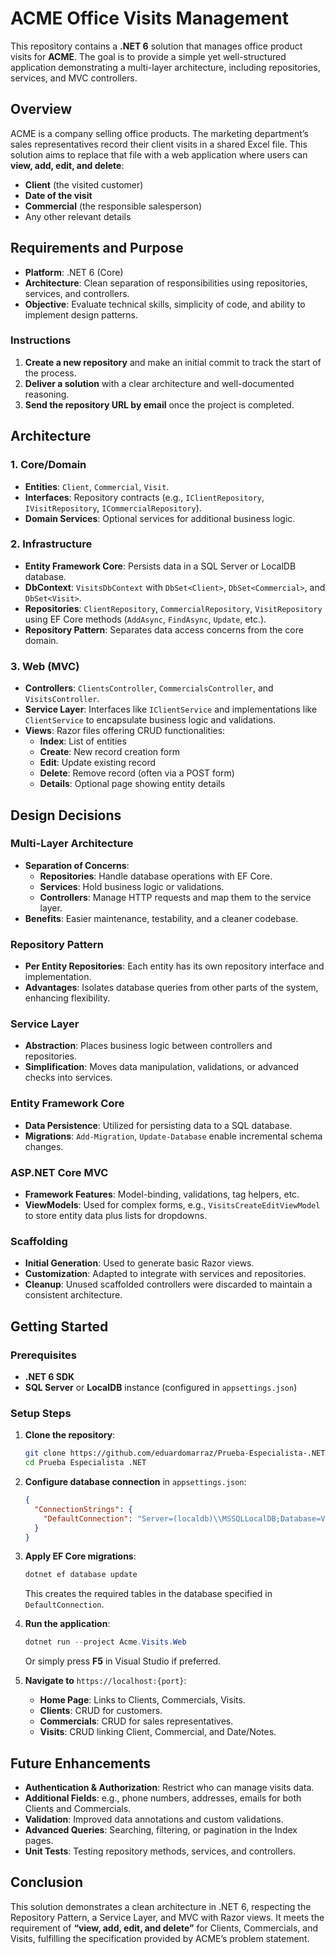 # ACME Office Visits Management

This repository contains a **.NET 6** solution that manages office product visits for **ACME**. The goal is to provide a simple yet well-structured application demonstrating a multi-layer architecture, including repositories, services, and MVC controllers.

## Overview

ACME is a company selling office products. The marketing department’s sales representatives record their client visits in a shared Excel file. This solution aims to replace that file with a web application where users can **view, add, edit, and delete**:

- **Client** (the visited customer)
- **Date of the visit**
- **Commercial** (the responsible salesperson)
- Any other relevant details

## Requirements and Purpose

- **Platform**: .NET 6 (Core)
- **Architecture**: Clean separation of responsibilities using repositories, services, and controllers.
- **Objective**: Evaluate technical skills, simplicity of code, and ability to implement design patterns.

### Instructions

1. **Create a new repository** and make an initial commit to track the start of the process.
2. **Deliver a solution** with a clear architecture and well-documented reasoning.
3. **Send the repository URL by email** once the project is completed.

## Architecture

### 1. Core/Domain

- **Entities**: `Client`, `Commercial`, `Visit`.
- **Interfaces**: Repository contracts (e.g., `IClientRepository`, `IVisitRepository`, `ICommercialRepository`).
- **Domain Services**: Optional services for additional business logic.

### 2. Infrastructure

- **Entity Framework Core**: Persists data in a SQL Server or LocalDB database.
- **DbContext**: `VisitsDbContext` with `DbSet<Client>`, `DbSet<Commercial>`, and `DbSet<Visit>`.
- **Repositories**: `ClientRepository`, `CommercialRepository`, `VisitRepository` using EF Core methods (`AddAsync`, `FindAsync`, `Update`, etc.).
- **Repository Pattern**: Separates data access concerns from the core domain.

### 3. Web (MVC)

- **Controllers**: `ClientsController`, `CommercialsController`, and `VisitsController`.
- **Service Layer**: Interfaces like `IClientService` and implementations like `ClientService` to encapsulate business logic and validations.
- **Views**: Razor files offering CRUD functionalities:
  - **Index**: List of entities
  - **Create**: New record creation form
  - **Edit**: Update existing record
  - **Delete**: Remove record (often via a POST form)
  - **Details**: Optional page showing entity details

## Design Decisions

### Multi-Layer Architecture

- **Separation of Concerns**:
  - **Repositories**: Handle database operations with EF Core.
  - **Services**: Hold business logic or validations.
  - **Controllers**: Manage HTTP requests and map them to the service layer.
- **Benefits**: Easier maintenance, testability, and a cleaner codebase.

### Repository Pattern

- **Per Entity Repositories**: Each entity has its own repository interface and implementation.
- **Advantages**: Isolates database queries from other parts of the system, enhancing flexibility.

### Service Layer

- **Abstraction**: Places business logic between controllers and repositories.
- **Simplification**: Moves data manipulation, validations, or advanced checks into services.

### Entity Framework Core

- **Data Persistence**: Utilized for persisting data to a SQL database.
- **Migrations**: `Add-Migration`, `Update-Database` enable incremental schema changes.

### ASP.NET Core MVC

- **Framework Features**: Model-binding, validations, tag helpers, etc.
- **ViewModels**: Used for complex forms, e.g., `VisitsCreateEditViewModel` to store entity data plus lists for dropdowns.

### Scaffolding

- **Initial Generation**: Used to generate basic Razor views.
- **Customization**: Adapted to integrate with services and repositories.
- **Cleanup**: Unused scaffolded controllers were discarded to maintain a consistent architecture.

## Getting Started

### Prerequisites

- **.NET 6 SDK**
- **SQL Server** or **LocalDB** instance (configured in `appsettings.json`)

### Setup Steps

1. **Clone the repository**:

    ```bash
    git clone https://github.com/eduardomarraz/Prueba-Especialista-.NET.git
    cd Prueba Especialista .NET
    ```

2. **Configure database connection** in `appsettings.json`:

    ```json
    {
      "ConnectionStrings": {
        "DefaultConnection": "Server=(localdb)\\MSSQLLocalDB;Database=VisitsDb;Trusted_Connection=True;"
      }
    }
    ```

3. **Apply EF Core migrations**:

    ```powershell
    dotnet ef database update
    ```

    This creates the required tables in the database specified in `DefaultConnection`.

4. **Run the application**:

    ```powershell
    dotnet run --project Acme.Visits.Web
    ```

    Or simply press **F5** in Visual Studio if preferred.

5. **Navigate to** `https://localhost:{port}`:

    - **Home Page**: Links to Clients, Commercials, Visits.
    - **Clients**: CRUD for customers.
    - **Commercials**: CRUD for sales representatives.
    - **Visits**: CRUD linking Client, Commercial, and Date/Notes.

## Future Enhancements

- **Authentication & Authorization**: Restrict who can manage visits data.
- **Additional Fields**: e.g., phone numbers, addresses, emails for both Clients and Commercials.
- **Validation**: Improved data annotations and custom validations.
- **Advanced Queries**: Searching, filtering, or pagination in the Index pages.
- **Unit Tests**: Testing repository methods, services, and controllers.

## Conclusion

This solution demonstrates a clean architecture in .NET 6, respecting the Repository Pattern, a Service Layer, and MVC with Razor views. It meets the requirement of **“view, add, edit, and delete”** for Clients, Commercials, and Visits, fulfilling the specification provided by ACME’s problem statement.

